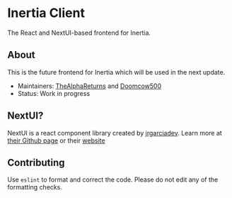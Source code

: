 # Inertia Client
The React and NextUI-based frontend for Inertia.

## About
This is the future frontend for Inertia which will be used in the next update.

- Maintainers: [TheAlphaReturns](https://github.com/TheAlphaReturns) and [Doomcow500](https://github.com/Doomcow500)
- Status: Work in progress

## NextUI?
NextUI is a react component library created by [jrgarciadev](https://github.com/jrgarciadev). 
Learn more at [their Github page](https://github.com/nextui-org/nextui) or their [website](https://nextui.org)

## Contributing
Use `eslint` to format and correct the code. Please do not edit any of the formatting checks.
